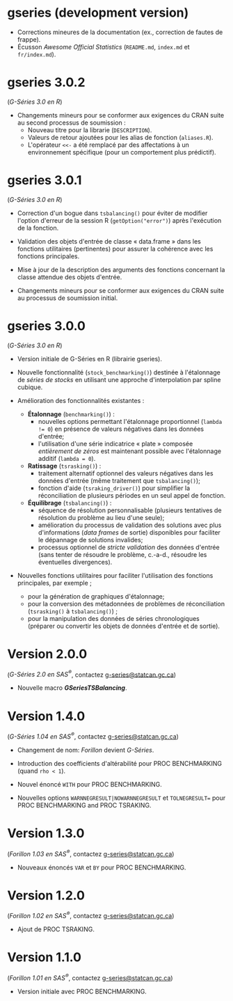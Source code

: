 # gseries (development version)

* Corrections mineures de la documentation (ex., correction de fautes de frappe).
* Écusson *Awesome Official Statistics* (`README.md`, `index.md` et `fr/index.md`).


# gseries 3.0.2

(*G-Séries 3.0 en R*)

* Changements mineurs pour se conformer aux exigences du CRAN suite au second processus de soumission :
  * Nouveau titre pour la librarie (`DESCRIPTION`).
  * Valeurs de retour ajoutées pour les alias de fonction (`aliases.R`).
  * L'opérateur `<<-` a été remplacé par des affectations à un environnement spécifique (pour un comportement plus prédictif).


# gseries 3.0.1

(*G-Séries 3.0 en R*)

* Correction d'un bogue dans `tsbalancing()` pour éviter de modifier l'option d'erreur de la session R (`getOption("error")`) après l'exécution de la fonction.

* Validation des objets d'entrée de classe « data.frame » dans les fonctions utilitaires (pertinentes) pour assurer la cohérence avec les fonctions principales.

* Mise à jour de la description des arguments des fonctions concernant la classe attendue des objets d'entrée.

* Changements mineurs pour se conformer aux exigences du CRAN suite au processus de soumission initial.


# gseries 3.0.0

(*G-Séries 3.0 en R*)

* Version initiale de G-Séries en R (librairie gseries).

* Nouvelle fonctionnalité (`stock_benchmarking()`) destinée à l'étalonnage de *séries de stocks* en utilisant une approche d'interpolation par spline cubique.

* Amélioration des fonctionnalités existantes :
  * **Étalonnage** (`benchmarking()`) : 
    * nouvelles options permettant l'étalonnage proportionnel (`lambda != 0`) en présence de valeurs négatives dans les données d'entrée;
    * l'utilisation d'une série indicatrice « plate » composée *entièrement de zéros* est maintenant possible avec l'étalonnage additif (`lambda = 0`).
  * **Ratissage** (`tsrasking()`) :
    * traitement alternatif optionnel des valeurs négatives dans les données d'entrée (même traitement que `tsbalancing()`);
    * fonction d'aide (`tsraking_driver()`) pour simplifier la réconciliation de plusieurs périodes en un seul appel de fonction.
  * **Équilibrage** (`tsbalancing()`) : 
    * séquence de résolution personnalisable (plusieurs tentatives de résolution du problème au lieu d'une seule);
    * amélioration du processus de validation des solutions avec plus d'informations (*data frames* de sortie) disponibles pour faciliter le dépannage de solutions invalides;
    * processus optionnel de *stricte validation* des données d'entrée (sans tenter de résoudre le problème, c.-a-d., résoudre les éventuelles divergences).

* Nouvelles fonctions utilitaires pour faciliter l'utilisation des fonctions principales, par exemple ;
  * pour la génération de graphiques d'étalonnage;
  * pour la conversion des métadonnées de problèmes de réconciliation (`tsrasking()` à `tsbalancing()`) ;
  * pour la manipulation des données de séries chronologiques (préparer ou convertir les objets de données d'entrée et de sortie).


# Version 2.0.0

(*G-Séries 2.0 en SAS<sup>®</sup>*, contactez [g-series@statcan.gc.ca](mailto:g-series@statcan.gc.ca))

* Nouvelle macro ***GSeriesTSBalancing***.


# Version 1.4.0

(*G-Séries 1.04 en SAS<sup>®</sup>*, contactez [g-series@statcan.gc.ca](mailto:g-series@statcan.gc.ca))

* Changement de nom: *Forillon* devient *G-Séries*.

* Introduction des coefficients d'altérabilité pour PROC BENCHMARKING (quand `rho < 1`).

* Nouvel énoncé `WITH` pour PROC BENCHMARKING.

* Nouvelles options `WARNNEGRESULT|NOWARNNEGRESULT` et `TOLNEGRESULT=` pour PROC BENCHMARKING and PROC TSRAKING.


# Version 1.3.0

(*Forillon 1.03 en SAS<sup>®</sup>*, contactez [g-series@statcan.gc.ca](mailto:g-series@statcan.gc.ca))

* Nouveaux énoncés `VAR` et `BY` pour PROC BENCHMARKING.


# Version 1.2.0

(*Forillon 1.02 en SAS<sup>®</sup>*, contactez [g-series@statcan.gc.ca](mailto:g-series@statcan.gc.ca))

* Ajout de PROC TSRAKING.


# Version 1.1.0

(*Forillon 1.01 en SAS<sup>®</sup>*, contactez [g-series@statcan.gc.ca](mailto:g-series@statcan.gc.ca))

* Version initiale avec PROC BENCHMARKING.
